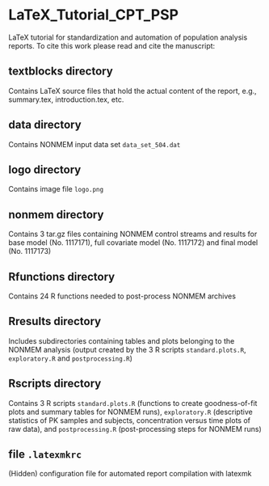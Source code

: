 # LaTeX_Tutorial_CPT_PSP
LaTeX tutorial for standardization and automation of population analysis reports. To cite this work please read and cite the manuscript:
## textblocks directory
Contains LaTeX source files that hold the actual content of the report, e.g., summary.tex, introduction.tex, etc.
## data directory
Contains NONMEM input data set `data_set_504.dat`
## logo directory
Contains image file `logo.png`
## nonmem directory
Contains 3 tar.gz files containing NONMEM control streams and results for base model (No. 1117171), full covariate model (No. 1117172) and final model (No. 1117173)
## Rfunctions directory
Contains 24 R functions needed to post-process NONMEM archives
## Rresults directory
Includes subdirectories containing tables and plots belonging to the NONMEM analysis (output created by the 3 R scripts `standard.plots.R`, `exploratory.R` and `postprocessing.R`)
## Rscripts directory
Contains 3 R scripts `standard.plots.R` (functions to create goodness-of-fit plots and summary tables for NONMEM runs), `exploratory.R` (descriptive statistics of PK samples and subjects, concentration versus time plots of raw data), and `postprocessing.R` (post-processing steps for NONMEM runs)
## file `.latexmkrc`
(Hidden) configuration file for automated report compilation with latexmk
